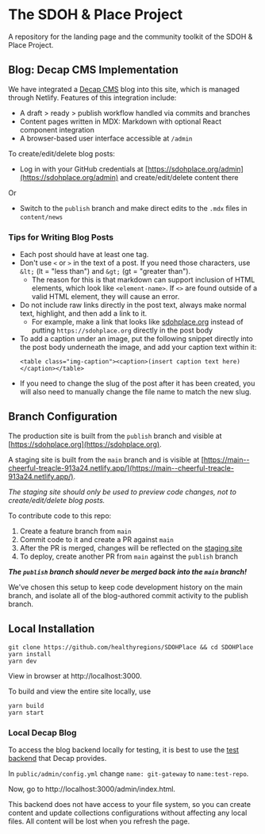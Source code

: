 # The SDOH & Place Project

A repository for the landing page and the community toolkit of the SDOH & Place Project.

## Blog: Decap CMS Implementation

We have integrated a [Decap CMS](https://decapcms.org/) blog into this site, which is managed through Netlify. Features of this integration include:

- A draft > ready > publish workflow handled via commits and branches
- Content pages written in MDX: Markdown with optional React component integration
- A browser-based user interface accessible at `/admin`

To create/edit/delete blog posts:

- Log in with your GitHub credentials at [https://sdohplace.org/admin](https://sdohplace.org/admin) and create/edit/delete content there

Or

- Switch to the `publish` branch and make direct edits to the `.mdx` files in `content/news`

### Tips for Writing Blog Posts

- Each post should have at least one tag.
- Don't use `<` or `>` in the text of a post. If you need those characters, use `&lt;` (lt = "less than") and `&gt;` (gt = "greater than").
  - The reason for this is that markdown can support inclusion of HTML elements, which look like `<element-name>`. If `<>` are found outside of a valid HTML element, they will cause an error.
- Do not include raw links directly in the post text, always make normal text, highlight, and then add a link to it.
  - For example, make a link that looks like [sdohplace.org](https://sdohplace.org) instead of putting `https://sdohplace.org` directly in the post body
- To add a caption under an image, put the following snippet directly into the post body underneath the image, and add your caption text within it:
    ```
    <table class="img-caption"><caption>(insert caption text here)</caption></table>
    ```
- If you need to change the slug of the post after it has been created, you will also need to manually change the file name to match the new slug.


## Branch Configuration

The production site is built from the `publish` branch and visible at [https://sdohplace.org](https://sdohplace.org).

A staging site is built from the `main` branch and is visible at [https://main--cheerful-treacle-913a24.netlify.app/](https://main--cheerful-treacle-913a24.netlify.app/).

_The staging site should only be used to preview code changes, not to create/edit/delete blog posts._

To contribute code to this repo:

1. Create a feature branch from `main`
2. Commit code to it and create a PR against `main`
3. After the PR is merged, changes will be reflected on the [staging site](https://main--cheerful-treacle-913a24.netlify.app/)
4. To deploy, create another PR from `main` against the `publish` branch

**_The `publish` branch should never be merged back into the `main` branch!_**

We've chosen this setup to keep code development history on the main branch, and isolate all of the blog-authored commit activity to the publish branch.

## Local Installation

```
git clone https://github.com/healthyregions/SDOHPlace && cd SDOHPlace
yarn install
yarn dev
```

View in browser at http://localhost:3000.

To build and view the entire site locally, use

```
yarn build
yarn start
```

### Local Decap Blog

To access the blog backend locally for testing, it is best to use the [test backend](https://decapcms.org/docs/test-backend/) that Decap provides.

In `public/admin/config.yml` change `name: git-gateway` to `name:test-repo`.

Now, go to http://localhost:3000/admin/index.html.

This backend does not have access to your file system, so you can create content and update collections configurations without affecting any local files. All content will be lost when you refresh the page.
